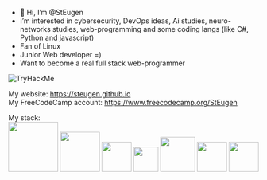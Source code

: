 - 👋 Hi, I’m @StEugen
- I’m interested in cybersecurity, DevOps ideas, Ai studies, neuro-networks studies, web-programming and some coding langs (like C#, Python and javascript)
- Fan of Linux
- Junior Web developer =)
- Want to become a real full stack web-programmer


<img src="https://tryhackme-badges.s3.amazonaws.com/kali.d.png" alt="TryHackMe">
 

My website: https://steugen.github.io
<br>
My FreeCodeCamp account: https://www.freecodecamp.org/StEugen

My stack: <br>
<img src='https://static.djangoproject.com/img/logos/django-logo-negative.1d528e2cb5fb.png' style='width:100px'>
<img src='https://miro.medium.com/max/438/1*0G5zu7CnXdMT9pGbYUTQLQ.png' style='width:80px'>
<img src='https://images.g2crowd.com/uploads/product/image/large_detail/large_detail_f0b606abb6d19089febc9faeeba5bc05/nodejs-development-services.png' style='width:60px'>
<img src='https://upload.wikimedia.org/wikipedia/commons/thumb/2/29/Postgresql_elephant.svg/1200px-Postgresql_elephant.svg.png' style='width:50px'>
<img src='https://www.docker.com/wp-content/uploads/2022/03/vertical-logo-monochromatic.png' style='width:70px'>
<img src='https://encrypted-tbn0.gstatic.com/images?q=tbn:ANd9GcQt5iGGIZHHvZBaHsZf_EqDc_Fyoy7mKOXoNoBWpRzzDtVWQS5r75LcY7GsvdEH5Hv3UG8&usqp=CAU' style='width:60px'>
<img src='https://upload.wikimedia.org/wikipedia/commons/thumb/a/a7/React-icon.svg/1200px-React-icon.svg.png' style='width:60px'>
<!---
StEugen/StEugen is a ✨ special ✨ repository because its `README.md` (this file) appears on your GitHub profile.
You can click the Preview link to take a look at your changes.
--->

